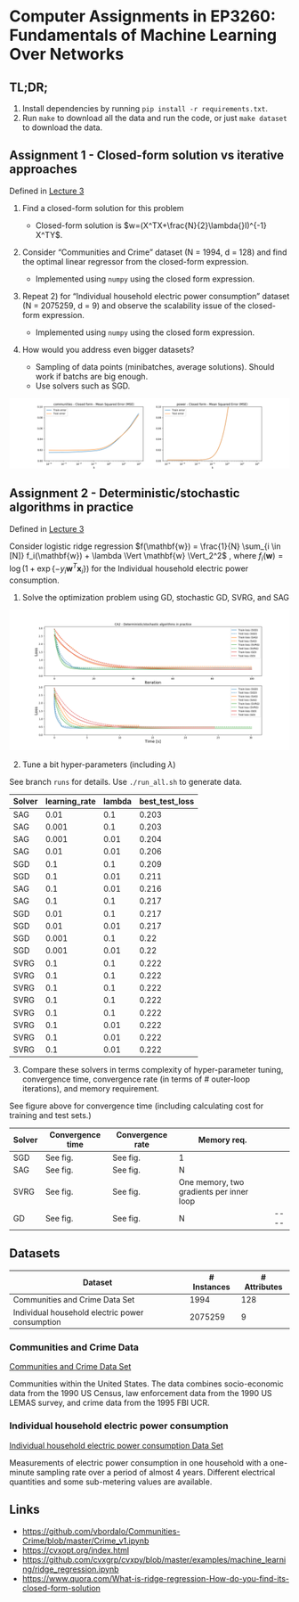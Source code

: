 # Computer Assignments in EP3260: Fundamentals of Machine Learning Over Networks

## TL;DR;

1. Install dependencies by running `pip install -r requirements.txt`.
2. Run `make` to download all the data and run the code, or just `make dataset` to download the data.


## Assignment 1 - Closed-form solution vs iterative approaches

Defined in [Lecture 3](https://drive.google.com/file/d/1DVaRsAtkRwbf_Ecrhm3SMF6ecsW7Eier/)
    
1. Find a closed-form solution for this problem
    - Closed-form solution is $`w=(X^TX+\frac{N}{2}\lambda{}I)^{-1} X^TY`$.
2. Consider “Communities and Crime” dataset (N = 1994, d = 128) and find the optimal linear regressor from the closed-form expression. 
    - Implemented using `numpy` using the closed form expression.

3. Repeat 2) for “Individual household electric power consumption” dataset (N = 2075259, d = 9) and observe the scalability issue of the closed-form expression.
     - Implemented using `numpy` using the closed form expression.
    
4. How would you address even bigger datasets?
    - Sampling of data points (minibatches, average solutions). Should work if batchs are big enough.
    - Use solvers such as SGD.

![output](ca1.png)

## Assignment 2 - Deterministic/stochastic algorithms in practice

Defined in [Lecture 3](https://drive.google.com/file/d/1DVaRsAtkRwbf_Ecrhm3SMF6ecsW7Eier/)

Consider logistic ridge regression $`f(\mathbf{w}) = \frac{1}{N} \sum_{i \in [N]} f_i(\mathbf{w}) + \lambda \Vert \mathbf{w} \Vert_2^2`$ , where $`f_i(\mathbf{w})= \log (1 + \exp\{-y_i\mathbf{w}^T\mathbf{x}_i\}) `$ for the Individual household electric power consumption.

1. Solve the optimization problem using GD, stochastic GD, SVRG, and SAG

![output](ca2.png)

2. Tune a bit hyper-parameters (including $`\lambda`$)

See branch `runs` for details. Use `./run_all.sh` to generate data.

| Solver     | learning_rate   | lambda     | best_test_loss  |
| ---------- | --------------- | ---------- | --------------- |
| SAG        | 0.01            | 0.1        | 0.203           |
| SAG        | 0.001           | 0.1        | 0.203           |
| SAG        | 0.001           | 0.01       | 0.204           |
| SAG        | 0.01            | 0.01       | 0.206           |
| SGD        | 0.1             | 0.1        | 0.209           |
| SGD        | 0.1             | 0.01       | 0.211           |
| SAG        | 0.1             | 0.01       | 0.216           |
| SAG        | 0.1             | 0.1        | 0.217           |
| SGD        | 0.01            | 0.1        | 0.217           |
| SGD        | 0.01            | 0.01       | 0.217           |
| SGD        | 0.001           | 0.1        | 0.22            |
| SGD        | 0.001           | 0.01       | 0.22            |
| SVRG       | 0.1             | 0.1        | 0.222           |
| SVRG       | 0.1             | 0.1        | 0.222           |
| SVRG       | 0.1             | 0.1        | 0.222           |
| SVRG       | 0.1             | 0.1        | 0.222           |
| SVRG       | 0.1             | 0.1        | 0.222           |
| SVRG       | 0.1             | 0.01       | 0.222           |
| SVRG       | 0.1             | 0.01       | 0.222           |
| SVRG       | 0.1             | 0.01       | 0.222           |

3. Compare these solvers in terms complexity of hyper-parameter tuning, convergence time, convergence rate (in terms of # outer-loop iterations), and memory requirement.

See figure above for convergence time (including calculating cost for training and test sets.)


| Solver | Convergence time | Convergence rate |               Memory req.                |      |
|--------|------------------|------------------|------------------------------------------|------|
| SGD    | See fig.         | See fig.         | 1                                        |      |
| SAG    | See fig.         | See fig.         | N                                        |      |
| SVRG   | See fig.         | See fig.         | One memory, two gradients per inner loop |      |
| GD     | See fig.         | See fig.         | N                                        | ---- |


## Datasets

|                     Dataset                     | # Instances | # Attributes |
|-------------------------------------------------|-------------|--------------|
| Communities and Crime Data Set                  |        1994 |          128 |
| Individual household electric power consumption |     2075259 |            9 |


### Communities and Crime Data

[Communities and Crime Data Set ](http://archive.ics.uci.edu/ml/datasets/communities+and+crime)
 
Communities within the United States. The data combines socio-economic data from the 1990 US Census, law enforcement data from the 1990 US LEMAS survey, and crime data from the 1995 FBI UCR.

### Individual household electric power consumption
 
[Individual household electric power consumption Data Set ](https://archive.ics.uci.edu/ml/datasets/individual+household+electric+power+consumption)

Measurements of electric power consumption in one household with a one-minute sampling rate over a period of almost 4 years. Different electrical quantities and some sub-metering values are available.
    

## Links

- https://github.com/vbordalo/Communities-Crime/blob/master/Crime_v1.ipynb
- https://cvxopt.org/index.html
- https://github.com/cvxgrp/cvxpy/blob/master/examples/machine_learning/ridge_regression.ipynb
- https://www.quora.com/What-is-ridge-regression-How-do-you-find-its-closed-form-solution

